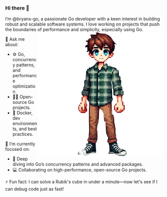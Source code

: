 

### Hi there 👋

I’m @bryans-go, a passionate Go developer with a keen interest in building robust and scalable software systems. I love working on projects that push the boundaries of performance and simplicity, especially using Go.
<img align="right" src="/image-removebg.png" alt="Developer standing confidently in a blue-green plaid shirt, ready to tackle any challenge" width="400px" height="400px"/>

💬 Ask me about:

- ⚙️ Go, concurrency patterns, and performance optimization.
- 🧑‍💻 Open-source Go projects.
- 🐳 Docker, dev environments, and best practices.

🔭 I’m currently focused on:

- 🌱 Deep diving into Go’s concurrency patterns and advanced packages.
- 💻 Collaborating on high-performance, open-source Go projects.

⚡ Fun fact: I can solve a Rubik's cube in under a minute—now let's see if I can debug code just as fast!
